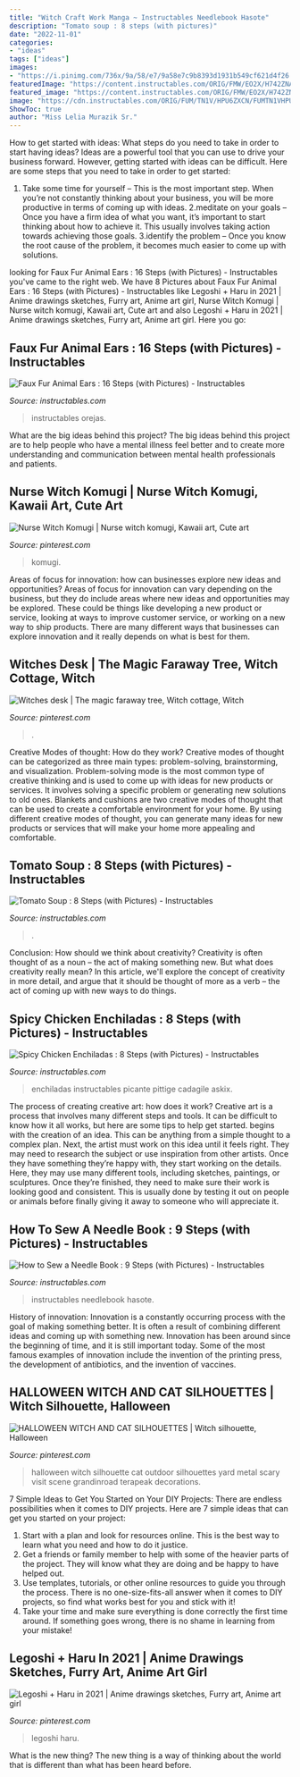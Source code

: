 ```yaml
---
title: "Witch Craft Work Manga ~ Instructables Needlebook Hasote"
description: "Tomato soup : 8 steps (with pictures)"
date: "2022-11-01"
categories:
- "ideas"
tags: ["ideas"]
images:
- "https://i.pinimg.com/736x/9a/58/e7/9a58e7c9b8393d1931b549cf621d4f26.jpg"
featuredImage: "https://content.instructables.com/ORIG/FMW/EO2X/H742ZNAD/FMWEO2XH742ZNAD.jpg?frame=1&amp;width=2100"
featured_image: "https://content.instructables.com/ORIG/FMW/EO2X/H742ZNAD/FMWEO2XH742ZNAD.jpg?frame=1&amp;width=2100"
image: "https://cdn.instructables.com/ORIG/FUM/TN1V/HPU6ZXCN/FUMTN1VHPU6ZXCN.jpg?frame=1"
ShowToc: true
author: "Miss Lelia Murazik Sr."
---
```



How to get started with ideas: What steps do you need to take in order to start having ideas?
Ideas are a powerful tool that you can use to drive your business forward. However, getting started with ideas can be difficult. Here are some steps that you need to take in order to get started: 
1. Take some time for yourself – This is the most important step. When you’re not constantly thinking about your business, you will be more productive in terms of coming up with ideas. 
2.meditate on your goals – Once you have a firm idea of what you want, it’s important to start thinking about how to achieve it. This usually involves taking action towards achieving those goals. 
3.identify the problem – Once you know the root cause of the problem, it becomes much easier to come up with solutions.

	

		
looking for Faux Fur Animal Ears : 16 Steps (with Pictures) - Instructables you've came to the right web. We have 8 Pictures about Faux Fur Animal Ears : 16 Steps (with Pictures) - Instructables like Legoshi + Haru in 2021 | Anime drawings sketches, Furry art, Anime art girl, Nurse Witch Komugi | Nurse witch komugi, Kawaii art, Cute art and also Legoshi + Haru in 2021 | Anime drawings sketches, Furry art, Anime art girl. Here you go:
		
    
## Faux Fur Animal Ears : 16 Steps (with Pictures) - Instructables

<img loading=lazy src="https://content.instructables.com/ORIG/F5S/MVTI/H8CVGHHE/F5SMVTIH8CVGHHE.jpg?frame=1&amp;width=2100" onerror="this.onerror=null;this.src='https://tse3.mm.bing.net/th?id=OIP.CziYzUgAjnDJOFCu7j4YZAHaEK&amp;pid=15.1';" alt="Faux Fur Animal Ears : 16 Steps (with Pictures) - Instructables">

_Source: instructables.com_

>instructables orejas. 

	

What are the big ideas behind this project?
The big ideas behind this project are to help people who have a mental illness feel better and to create more understanding and communication between mental health professionals and patients.

    
## Nurse Witch Komugi | Nurse Witch Komugi, Kawaii Art, Cute Art

<img loading=lazy src="https://i.pinimg.com/736x/5c/b5/9a/5cb59a70e701509bb9e1e1899c297263--nurse-witch-komugi-nurses.jpg" onerror="this.onerror=null;this.src='https://tse1.mm.bing.net/th?id=OIP.gizkNEvKz07zvalwm9mPZQHaKb&amp;pid=15.1';" alt="Nurse Witch Komugi | Nurse witch komugi, Kawaii art, Cute art">

_Source: pinterest.com_

>komugi. 

	

Areas of focus for innovation: how can businesses explore new ideas and opportunities?
Areas of focus for innovation can vary depending on the business, but they do include areas where new ideas and opportunities may be explored. These could be things like developing a new product or service, looking at ways to improve customer service, or working on a new way to ship products. There are many different ways that businesses can explore innovation and it really depends on what is best for them.

    
## Witches Desk | The Magic Faraway Tree, Witch Cottage, Witch

<img loading=lazy src="https://i.pinimg.com/736x/f2/67/71/f2677155190b0cb6c8ccc8116cb2d9ce--witch-pictures-witches.jpg" onerror="this.onerror=null;this.src='https://tse2.mm.bing.net/th?id=OIP.2o57P-4FyADKezTtdG5wgAHaIF&amp;pid=15.1';" alt="Witches desk | The magic faraway tree, Witch cottage, Witch">

_Source: pinterest.com_

>. 

	

Creative Modes of thought: How do they work?
Creative modes of thought can be categorized as three main types: problem-solving, brainstorming, and visualization. Problem-solving mode is the most common type of creative thinking and is used to come up with ideas for new products or services. It involves solving a specific problem or generating new solutions to old ones.
Blankets and cushions are two creative modes of thought that can be used to create a comfortable environment for your home. By using different creative modes of thought, you can generate many ideas for new products or services that will make your home more appealing and comfortable.

    
## Tomato Soup : 8 Steps (with Pictures) - Instructables

<img loading=lazy src="https://content.instructables.com/ORIG/FPU/0HZ0/H19RTASB/FPU0HZ0H19RTASB.jpg?frame=1&amp;width=2100" onerror="this.onerror=null;this.src='https://tse4.mm.bing.net/th?id=OIP.bCHAjdBUOfKJE485f0oyJAHaHa&amp;pid=15.1';" alt="Tomato Soup : 8 Steps (with Pictures) - Instructables">

_Source: instructables.com_

>. 

	

Conclusion: How should we think about creativity?
Creativity is often thought of as a noun – the act of making something new. But what does creativity really mean? In this article, we'll explore the concept of creativity in more detail, and argue that it should be thought of more as a verb – the act of coming up with new ways to do things.

    
## Spicy Chicken Enchiladas : 8 Steps (with Pictures) - Instructables

<img loading=lazy src="https://cdn.instructables.com/ORIG/FUM/TN1V/HPU6ZXCN/FUMTN1VHPU6ZXCN.jpg?frame=1" onerror="this.onerror=null;this.src='https://tse4.mm.bing.net/th?id=OIP.aooS-pq8H6bUZk6MvVhCvAHaGK&amp;pid=15.1';" alt="Spicy Chicken Enchiladas : 8 Steps (with Pictures) - Instructables">

_Source: instructables.com_

>enchiladas instructables picante pittige cadagile askix. 

	

The process of creating creative art: how does it work?
Creative art is a process that involves many different steps and tools. It can be difficult to know how it all works, but here are some tips to help get started. 
 begins with the creation of an idea. This can be anything from a simple thought to a complex plan. Next, the artist must work on this idea until it feels right. They may need to research the subject or use inspiration from other artists. Once they have something they’re happy with, they start working on the details. Here, they may use many different tools, including sketches, paintings, or sculptures. Once they’re finished, they need to make sure their work is looking good and consistent. This is usually done by testing it out on people or animals before finally giving it away to someone who will appreciate it.

    
## How To Sew A Needle Book : 9 Steps (with Pictures) - Instructables

<img loading=lazy src="https://content.instructables.com/ORIG/FMW/EO2X/H742ZNAD/FMWEO2XH742ZNAD.jpg?frame=1&amp;width=2100" onerror="this.onerror=null;this.src='https://tse3.mm.bing.net/th?id=OIP.0xG7pzN4Nc386yz9j8aOVwHaHa&amp;pid=15.1';" alt="How to Sew a Needle Book : 9 Steps (with Pictures) - Instructables">

_Source: instructables.com_

>instructables needlebook hasote. 

	

History of innovation:
Innovation is a constantly occurring process with the goal of making something better. It is often a result of combining different ideas and coming up with something new. Innovation has been around since the beginning of time, and it is still important today. Some of the most famous examples of innovation include the invention of the printing press, the development of antibiotics, and the invention of vaccines.

    
## HALLOWEEN WITCH AND CAT SILHOUETTES | Witch Silhouette, Halloween

<img loading=lazy src="https://i.pinimg.com/736x/97/f3/60/97f360a82c378ec573b29f638e8c63da.jpg" onerror="this.onerror=null;this.src='https://tse4.mm.bing.net/th?id=OIP.cqJiVBq3HtQWccMl87CRmQHaHa&amp;pid=15.1';" alt="HALLOWEEN WITCH AND CAT SILHOUETTES | Witch silhouette, Halloween">

_Source: pinterest.com_

>halloween witch silhouette cat outdoor silhouettes yard metal scary visit scene grandinroad terapeak decorations. 

	

7 Simple Ideas to Get You Started on Your DIY Projects:
There are endless possibilities when it comes to DIY projects. Here are 7 simple ideas that can get you started on your project:
1. Start with a plan and look for resources online. This is the best way to learn what you need and how to do it justice.
2. Get a friends or family member to help with some of the heavier parts of the project. They will know what they are doing and be happy to have helped out.
3. Use templates, tutorials, or other online resources to guide you through the process. There is no one-size-fits-all answer when it comes to DIY projects, so find what works best for you and stick with it!
4. Take your time and make sure everything is done correctly the first time around. If something goes wrong, there is no shame in learning from your mistake!

    
## Legoshi + Haru In 2021 | Anime Drawings Sketches, Furry Art, Anime Art Girl

<img loading=lazy src="https://i.pinimg.com/736x/9a/58/e7/9a58e7c9b8393d1931b549cf621d4f26.jpg" onerror="this.onerror=null;this.src='https://tse3.mm.bing.net/th?id=OIP.zxjMpGhjNoUg-O4AGVzu-QHaKX&amp;pid=15.1';" alt="Legoshi + Haru in 2021 | Anime drawings sketches, Furry art, Anime art girl">

_Source: pinterest.com_

>legoshi haru. 

	

What is the new thing?
The new thing is a way of thinking about the world that is different than what has been heard before.

